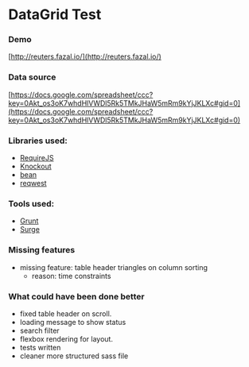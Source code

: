 # DataGrid Test

### Demo

[http://reuters.fazal.io/](http://reuters.fazal.io/)

### Data source

[https://docs.google.com/spreadsheet/ccc?key=0Akt_os3oK7whdHlVWDl5Rk5TMkJHaW5mRm9kYjJKLXc#gid=0](https://docs.google.com/spreadsheet/ccc?key=0Akt_os3oK7whdHlVWDl5Rk5TMkJHaW5mRm9kYjJKLXc#gid=0)

### Libraries used:

- [RequireJS](http://www.requirejs.org/)
- [Knockout](http://knockoutjs.com/)
- [bean](https://github.com/fat/bean)
- [reqwest](https://github.com/ded/reqwest)

### Tools used:

- [Grunt](http://gruntjs.com/)
- [Surge](https://surge.sh/)

### Missing features

- missing feature: table header triangles on column sorting
 	- reason: time constraints

### What could have been done better

- fixed table header on scroll.
- loading message to show status
- search filter
- flexbox rendering for layout.
- tests written
- cleaner more structured sass file